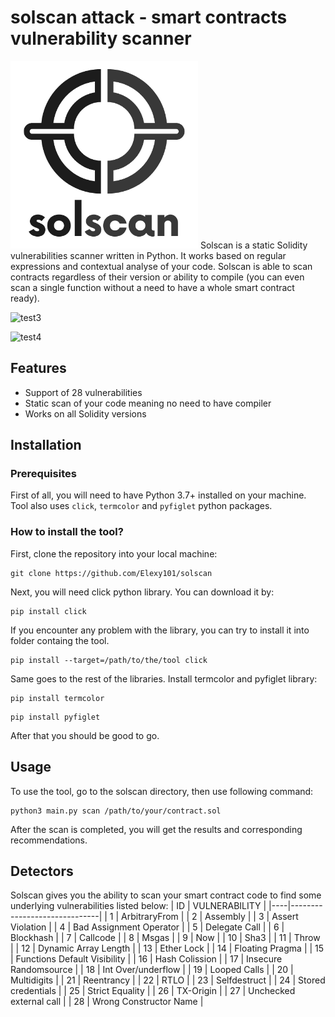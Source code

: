 # solscan attack - smart contracts vulnerability scanner

<img src="/logo.png" width="300"/>
Solscan is a static Solidity vulnerabilities scanner written in Python. It works based on regular expressions and contextual analyse of your code. Solscan is able to scan contracts regardless of their version or ability to compile (you can even scan a single function without a need to have a whole smart contract ready).

![test3](https://user-images.githubusercontent.com/24855083/233805568-9f00b294-2515-4158-b176-b23fc0fe72b9.png)

![test4](https://user-images.githubusercontent.com/24855083/233805606-c5bab618-878e-4986-9ad9-e4b2981b996e.png)


## Features
* Support of 28 vulnerabilities
* Static scan of your code meaning no need to have compiler
* Works on all Solidity versions

## Installation
### Prerequisites
First of all, you will need to have Python 3.7+ installed on your machine.
Tool also uses `click`, `termcolor` and `pyfiglet` python packages.

### How to install the tool?

First, clone the repository into your local machine:
```
git clone https://github.com/Elexy101/solscan
```

Next, you will need click python library. You can download it by:
```
pip install click
```
If you encounter any problem with the library, you can try to install it into folder containg the tool.

```
pip install --target=/path/to/the/tool click
```
Same goes to the rest of the libraries. Install termcolor and pyfiglet library:
```
pip install termcolor
```
```
pip install pyfiglet
```
After that you should be good to go.

## Usage
To use the tool, go to the solscan directory, then use following command:
```
python3 main.py scan /path/to/your/contract.sol
```
After the scan is completed, you will get the results and corresponding recommendations.
## Detectors

Solscan gives you the ability to scan your smart contract code to find some underlying vulnerabilities listed below:
| ID | VULNERABILITY                |
|----|------------------------------|
| 1  | ArbitraryFrom                |
| 2  | Assembly                     |
| 3  | Assert Violation             |
| 4  | Bad Assignment Operator      |
| 5  | Delegate Call                |
| 6  | Blockhash                    |
| 7  | Callcode                     |
| 8  | Msgas                        |
| 9  | Now                          |
| 10 | Sha3                         |
| 11 | Throw                        |
| 12 | Dynamic Array Length         |
| 13 | Ether Lock                   |
| 14 | Floating Pragma              |
| 15 | Functions Default Visibility |
| 16 | Hash Colission               |
| 17 | Insecure Randomsource        |
| 18 | Int Over/underflow           |
| 19 | Looped Calls                 |
| 20 | Multidigits                  |
| 21 | Reentrancy                   |
| 22 | RTLO                         |
| 23 | Selfdestruct                 |
| 24 | Stored credentials           |
| 25 | Strict Equality              |
| 26 | TX-Origin                    |
| 27 | Unchecked external call      |
| 28 | Wrong Constructor Name       |
